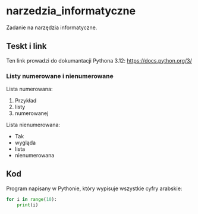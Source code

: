 # narzedzia_informatyczne
Zadanie na narzędzia informatyczne.

## Teskt i link
Ten link prowadzi do dokumantacji Pythona 3.12: https://docs.python.org/3/

### Listy numerowane i nienumerowane
Lista numerowana:
1. Przykład
2. listy
3. numerowanej

Lista nienumerowana:
- Tak
- wygląda
- lista
- nienumerowana

## Kod
Program napisany w Pythonie, który wypisuje wszystkie cyfry arabskie:
```python
for i in range(10):
    print(i)
```


